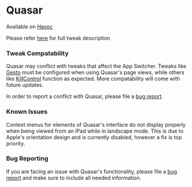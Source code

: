 # Quasar

Available on [Havoc](https://havoc.app)

Please refer [here](https://mtac.app/quasar) for full tweak description

### Tweak Compatability

Quasar may conflict with tweaks that affect the App Switcher. Tweaks like [Gesto](https://repo.dynastic.co/package/gesto13) must be configured when using Quasar's page views, while others like [KillControl](https://repo.ginsu.dev/depiction/web/com.ginsu.killcontrol.html) function as expected. More compatability will come with future updates.

In order to report a conflict with Quasar, please file a [bug report](https://github.com/MTACS/Quasar/issues/new?assignees=MTACS&labels=bug&template=bug-report.md&title=%5BBUG%5D).

### Known Issues

Context menus for elements of Quasar's interface do not display properly when being viewed from an iPad while in landscape mode. This is due to Apple's orientation design and is currently disabled, however a fix is top priority.

### Bug Reporting

If you are facing an issue with Quasar's functionality, please file a [bug report](https://github.com/MTACS/Quasar/issues/new?assignees=MTACS&labels=bug&template=bug-report.md&title=%5BBUG%5D) and make sure to include all needed information. 
